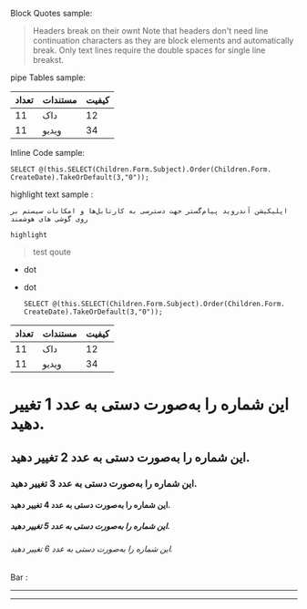 


Block Quotes sample: 

> Headers break on their ownt
> Note that headers don't need line continuation characters as they are block elements and automatically break. Only text lines require the double spaces for single line breakst.



pipe Tables  sample: 


|تعداد | مستندات     | کیفیت       |
|---- | ------------ | ------------|
|11  |  داک    |12  |
|11   | ویدیو  |   34 |



Inline Code   sample: 
```
SELECT @(this.SELECT(Children.Form.Subject).Order(Children.Form. CreateDate).TakeOrDefault(3,"0"));

```



highlight text sample :

`اپلیکیشن آندروید پیام‌گستر جهت دسترسی به کارتابل‌ها و امکانات سیستم بر روی گوشی ‌های هوشمند`


`highlight`

> test qoute

- dot
- dot


      SELECT @(this.SELECT(Children.Form.Subject).Order(Children.Form. CreateDate).TakeOrDefault(3,"0"));


|تعداد | مستندات     | کیفیت       |
|---- | ------------ | ------------|
|11  |  داک    |12  |
|11   | ویدیو  |   34 |


# این شماره را به‌صورت دستی به عدد 1 تغییر دهید. 


## این شماره را به‌صورت دستی به عدد 2 تغییر دهید.


### این شماره را به‌صورت دستی به عدد 3 تغییر دهید. 


#### این شماره را به‌صورت دستی به عدد 4 تغییر دهید. 


##### این شماره را به‌صورت دستی به عدد 5 تغییر دهید. 


###### این شماره را به‌صورت دستی به عدد 6 تغییر دهید. 


Bar :

----------

___

##


